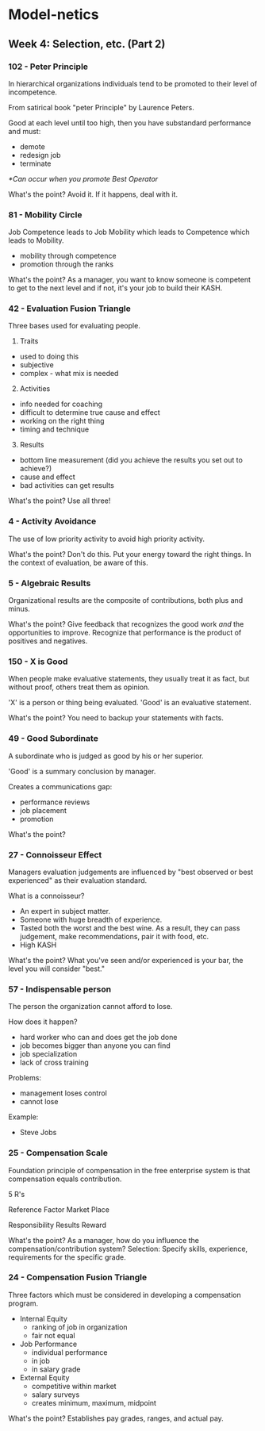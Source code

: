 # Model-netics

## Week 4: Selection, etc. (Part 2)

### 102 - Peter Principle
In hierarchical organizations individuals tend to be promoted to their level of incompetence.

From satirical book "peter Principle" by Laurence Peters.

Good at each level until too high, then you have substandard performance and must:
- demote
- redesign job
- terminate

_*Can occur when you promote Best Operator_

What's the point?  Avoid it.  If it happens, deal with it.  

### 81 - Mobility Circle
Job Competence leads to Job Mobility which leads to Competence which leads to Mobility.

- mobility through competence
- promotion through the ranks

What's the point?  As a manager, you want to know someone is competent to get to the next level and if not, it's your job to build their KASH.

### 42 - Evaluation Fusion Triangle
Three bases used for evaluating people.

1. Traits
  - used to doing this
  - subjective
  - complex - what mix is needed
2. Activities
  - info needed for coaching
  - difficult to determine true cause and effect
  - working on the right thing
  - timing and technique
3. Results
  - bottom line measurement (did you achieve the results you set out to achieve?)
  - cause and effect
  - bad activities can get results

What's the point? Use all three!  

### 4 - Activity Avoidance
The use of low priority activity to avoid high priority activity.

What's the point?  Don't do this.  Put your energy toward the right things.  In the context of evaluation, be aware of this.  

### 5 - Algebraic Results
Organizational results are the composite of contributions, both plus and minus.

What's the point?  Give feedback that recognizes the good work _and_ the opportunities to improve.  Recognize that performance is the product of positives and negatives.  

### 150 - X is Good
When people make evaluative statements, they usually treat it as fact, but without proof, others treat them as opinion.

'X' is a person or thing being evaluated.
'Good' is an evaluative statement.

What's the point?  You need to backup your statements with facts.

### 49 - Good Subordinate
A subordinate who is judged as good by his or her superior.

'Good' is a summary conclusion by manager.

Creates a communications gap:
- performance reviews
- job placement
- promotion

What's the point?

### 27 - Connoisseur Effect
Managers evaluation judgements are influenced by "best observed or best experienced" as their evaluation standard.

What is a connoisseur?  
- An expert in subject matter.  
- Someone with huge breadth of experience.  
- Tasted both the worst and the best wine.  As a result, they can pass judgement, make recommendations, pair it with food, etc.
- High KASH

What's the point?  What you've seen and/or experienced is your bar, the level you will consider "best."

### 57 - Indispensable person
The person the organization cannot afford to lose.

How does it happen?
- hard worker who can and does get the job done
- job becomes bigger than anyone you can find
- job specialization
- lack of cross training

Problems:
- management loses control
- cannot lose

Example:
- Steve Jobs

### 25 - Compensation Scale
Foundation principle of compensation in the free enterprise system is that compensation equals contribution.

5 R's

Reference
Factor
Market
Place

Responsibility
Results
Reward

What's the point?  As a manager, how do you influence the compensation/contribution system?  Selection: Specify skills, experience, requirements for the specific grade.

### 24 - Compensation Fusion Triangle
Three factors which must be considered in developing a compensation program.

- Internal Equity
  - ranking of job in organization
  - fair not equal
- Job Performance
  - individual performance
  - in job
  - in salary grade
- External Equity
  - competitive within market
  - salary surveys
  - creates minimum, maximum, midpoint

What's the point? Establishes pay grades, ranges, and actual pay.
